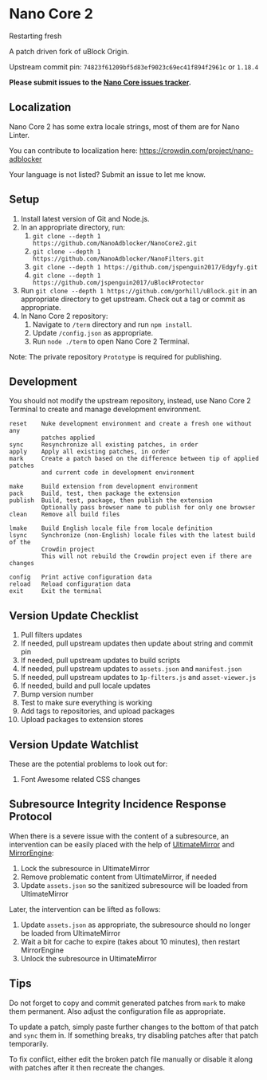 # Nano Core 2

Restarting fresh

A patch driven fork of uBlock Origin.

Upstream commit pin: `74823f61209bf5d83ef9023c69ec41f894f2961c` or `1.18.4`

**Please submit issues to the
[Nano Core issues tracker](https://github.com/NanoAdblocker/NanoCore/issues).**

## Localization

Nano Core 2 has some extra locale strings, most of them are for Nano Linter.

You can contribute to localization here:
https://crowdin.com/project/nano-adblocker

Your language is not listed? Submit an issue to let me know.

## Setup

1. Install latest version of Git and Node.js.
2. In an appropriate directory, run:
   1. `git clone --depth 1 https://github.com/NanoAdblocker/NanoCore2.git`
   2. `git clone --depth 1 https://github.com/NanoAdblocker/NanoFilters.git`
   3. `git clone --depth 1 https://github.com/jspenguin2017/Edgyfy.git`
   4. `git clone --depth 1 https://github.com/jspenguin2017/uBlockProtector`
3. Run `git clone --depth 1 https://github.com/gorhill/uBlock.git` in an
   appropriate directory to get upstream. Check out a tag or commit as
   appropriate.
4. In Nano Core 2 repository:
   1. Navigate to `/term` directory and run `npm install`.
   2. Update `/config.json` as appropriate.
   3. Run `node ./term` to open Nano Core 2 Terminal.

Note: The private repository `Prototype` is required for publishing.

## Development

You should not modify the upstream repository, instead, use Nano Core 2
Terminal to create and manage development environment.

```
reset    Nuke development environment and create a fresh one without any
         patches applied
sync     Resynchronize all existing patches, in order
apply    Apply all existing patches, in order
mark     Create a patch based on the difference between tip of applied patches
         and current code in development environment

make     Build extension from development environment
pack     Build, test, then package the extension
publish  Build, test, package, then publish the extension
         Optionally pass browser name to publish for only one browser
clean    Remove all build files

lmake    Build English locale file from locale definition
lsync    Synchronize (non-English) locale files with the latest build of the
         Crowdin project
         This will not rebuild the Crowdin project even if there are changes

config   Print active configuration data
reload   Reload configuration data
exit     Exit the terminal
```

## Version Update Checklist

1.  Pull filters updates
2.  If needed, pull upstream updates then update about string and commit pin
3.  If needed, pull upstream updates to build scripts
4.  If needed, pull upstream updates to `assets.json` and `manifest.json`
5.  If needed, pull upstream updates to `1p-filters.js` and `asset-viewer.js`
6.  If needed, build and pull locale updates
7.  Bump version number
8.  Test to make sure everything is working
9.  Add tags to repositories, and upload packages
10. Upload packages to extension stores

## Version Update Watchlist

These are the potential problems to look out for:

1. Font Awesome related CSS changes

## Subresource Integrity Incidence Response Protocol

When there is a severe issue with the content of a subresource, an intervention
can be easily placed with the help of
[UltimateMirror](https://github.com/NanoMeow/UltimateMirror) and
[MirrorEngine](https://github.com/NanoMeow/MirrorEngine):

1. Lock the subresource in UltimateMirror
2. Remove problematic content from UltimateMirror, if needed
3. Update `assets.json` so the sanitized subresource will be loaded from
   UltimateMirror

Later, the intervention can be lifted as follows:

1. Update `assets.json` as appropriate, the subresource should no longer be
   loaded from UltimateMirror
2. Wait a bit for cache to expire (takes about 10 minutes), then restart
   MirrorEngine
3. Unlock the subresource in UltimateMirror

## Tips

Do not forget to copy and commit generated patches from `mark` to make them
permanent. Also adjust the configuration file as appropriate.

To update a patch, simply paste further changes to the bottom of that patch and
`sync` them in. If something breaks, try disabling patches after that patch
temporarily.

To fix conflict, either edit the broken patch file manually or disable it
along with patches after it then recreate the changes.
